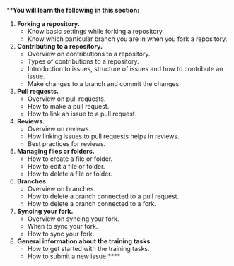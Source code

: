 ****You will learn the following in this section:**

1. **Forking a repository.**
   - Know basic settings while forking a repository.
   - Know which particular branch you are in when you fork a repository.
2. **Contributing to a repository.**
   - Overview on contributions to a repository. 
   - Types of contributions to a repository.
   - Introduction to issues, structure of issues and how to contribute an issue. 
   - Make changes to a branch and commit the changes.
3. **Pull requests.**
   - Overview on pull requests.
   - How to make a pull request.
   - How to link an issue to a pull request.
4. **Reviews.**
   - Overview on reviews.
   - How linking issues to pull requests helps in reviews.
   - Best practices for reviews.
5. **Managing files or folders.**
   - How to create a file or folder.
   - How to edit a file or folder.
   - How to delete a file or folder. 
6. **Branches.**
   - Overview on branches.
   - How to delete a branch connected to a pull request.
   - How to delete a branch connected to a fork.
7. **Syncing your fork.**
   - Overview on syncing your fork.
   - When to sync your fork.
   - How to sync your fork.
8. **General information about the training tasks.**
   - How to get started with the training tasks.
   - How to submit a new issue.****
